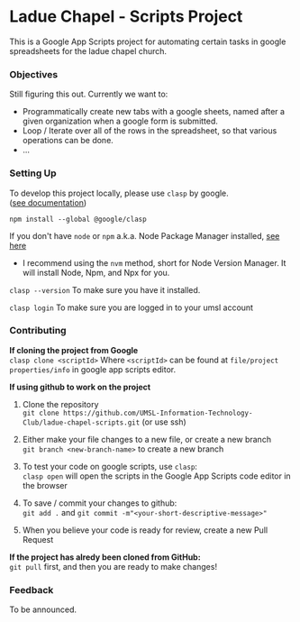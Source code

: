 # Ladue Chapel - Scripts Project

This is a Google App Scripts project for automating certain tasks in google spreadsheets for the ladue chapel church. 

### Objectives

Still figuring this out. Currently we want to:
- Programmatically create new tabs with a google sheets, named after a given organization when a google form is submitted.  
- Loop / Iterate over all of the rows in the spreadsheet, so that various operations can be done.  
- ...

### Setting Up

To develop this project locally, please use `clasp` by google.  
([see documentation](https://developers.google.com/apps-script/guides/clasp))  

`npm install --global @google/clasp`

If you don't have `node` or `npm` a.k.a. Node Package Manager installed, [see here](https://docs.npmjs.com/downloading-and-installing-node-js-and-npm)  
- I recommend using the `nvm` method, short for Node Version Manager. It will install Node, Npm, and Npx for you.  

`clasp --version` To make sure you have it installed.  

`clasp login` To make sure you are logged in to your umsl account  

### Contributing

**If cloning the project from Google**  
`clasp clone <scriptId>` Where `<scriptId>` can be found at `file/project properties/info` in google app scripts editor.  

**If using github to work on the project**  
1. Clone the repository  
`git clone https://github.com/UMSL-Information-Technology-Club/ladue-chapel-scripts.git` (or use ssh)  

2. Either make your file changes to a new file, or create a new branch  
`git branch <new-branch-name>` to create a new branch  

3. To test your code on google scripts, use `clasp`:  
`clasp open`  will open the scripts in the Google App Scripts code editor in the browser  

4. To save / commit your changes to github:  
`git add .` and `git commit -m"<your-short-descriptive-message>"`  

5. When you believe your code is ready for review, create a new Pull Request  

**If the project has alredy been cloned from GitHub:**  
`git pull` first, and then you are ready to make changes!  


### Feedback

To be announced.
